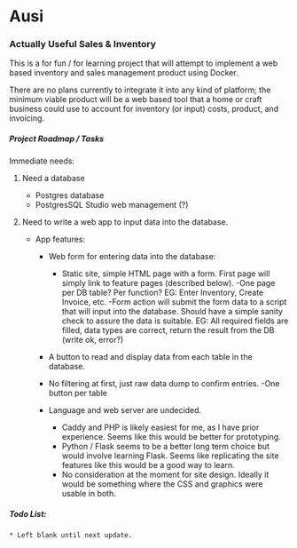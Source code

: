 # Ausi
### Actually Useful Sales &amp; Inventory

This is a for fun / for learning project that will attempt to implement a web based inventory and sales management product using Docker.

There are no plans currently to integrate it into any kind of platform; the minimum viable product will be a web based tool that a home or craft business could use to account for inventory (or input) costs, product, and invoicing. 



##### Project Roadmap / Tasks 
Immediate needs:

1. Need a database
    * Postgres database
    * PostgresSQL Studio web management (?)


2. Need to write a web app to input data into the database. 

    * App features:
        * Web form for entering data into the database:
            * Static site, simple HTML page with a form. First page will simply link to feature pages (described below).
              -One page per DB table? Per function? EG: Enter Inventory, Create Invoice, etc.
              -Form action will submit the form data to a script that will input into the database. Should have a simple sanity check to assure the data is suitable. EG: All required fields are filled, data types are correct, return the result from the DB (write ok, error?)
        
        * A button to read and display data from each table in the database.
        
        * No filtering at first, just raw data dump to confirm entries.
              -One button per table
              
        
        * Language and web server are undecided. 
            * Caddy and PHP is likely easiest for me, as I have prior experience. Seems like this would be better for prototyping.
            * Python / Flask seems to be a better long term choice but would involve learning Flask. Seems like replicating the site features like this would be a good way to learn. 
            * No consideration at the moment for site design. Ideally it would be something where the CSS and graphics were usable in both. 

##### Todo List:
    * Left blank until next update.
